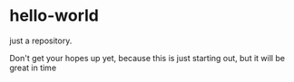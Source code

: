 # hello-world
just a repository.

Don't get your hopes up yet, because this is just starting out, but it will be great in time
